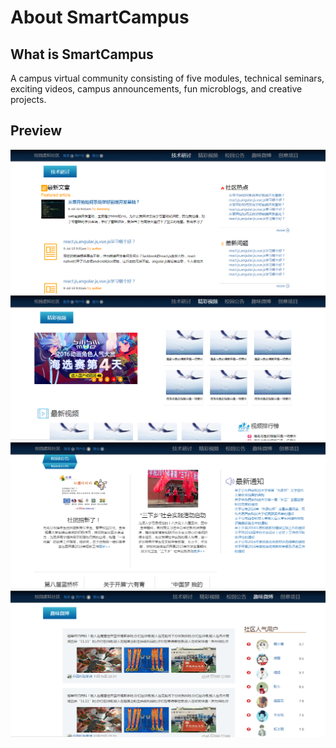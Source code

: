 # About SmartCampus
## What is SmartCampus
A campus virtual community consisting of five modules, technical seminars, exciting videos, campus announcements, fun microblogs, and creative projects.
## Preview
![Preview](./SmartCampus/test/Preview01.jpg)
![Preview](./SmartCampus/test/Preview02.jpg)
![Preview](./SmartCampus/test/Preview03.jpg)
![Preview](./SmartCampus/test/Preview04.jpg)